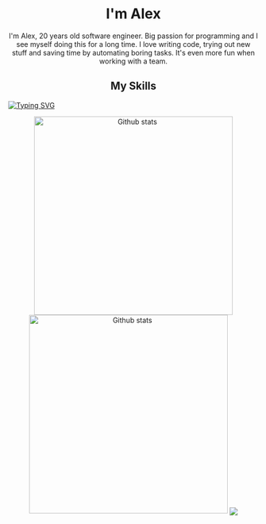 <h1 align="center">I'm Alex</h1>
<p align="center">
  I'm Alex, 20 years old software engineer. Big passion for programming and I see myself doing this for a long time. I love writing code, trying out new stuff and saving time by automating boring tasks. It's even more fun when working with a team.
</p>
<h2 align="center">My Skills</h2>
<a href="https://git.io/typing-svg"><img src="https://readme-typing-svg.demolab.com?font=Fira+Code&size=35&duration=1000&pause=1000&color=fa8b00&center=true&width=1920&lines=React;Next.JS;Node.js;C#;Java" alt="Typing SVG" /></a>
<p align="center">
    <img width="400" src="https://streak-stats.demolab.com?user=AlexGill4rd&theme=dark&hide_border=true" alt="Github stats">
    <img width="400" src="https://github-readme-stats.vercel.app/api?username=AlexGill4rd&show_icons=true&theme=dark&hide_border=true&icon_color=fa8b00" alt="Github stats">
    <img align="center" src="https://github-readme-stats.vercel.app/api/top-langs/?username=AlexGill4rd&theme=dark" />
</p>
